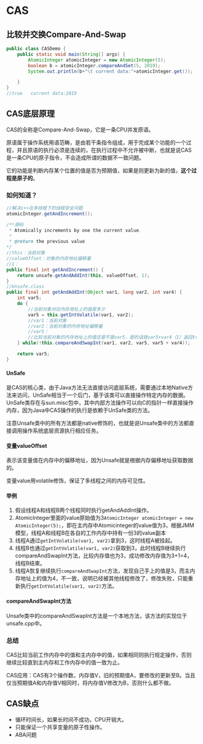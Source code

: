 # CAS

## 比较并交换Compare-And-Swap

```java
public class CASDemo {
    public static void main(String[] args) {
        AtomicInteger atomicInteger = new AtomicInteger(5);
        boolean b = atomicInteger.compareAndSet(5, 2019);
        System.out.println(b+"\t current data:"+atomicInteger.get());

    }
}
//true	 current data:2019
```

## CAS底层原理

CAS的全称是Compare-And-Swap，它是一条CPU并发原语。

原语属于操作系统用语范畴，是由若干条指令组成，用于完成某个功能的一个过程，并且原语的执行必须是连续的，在执行过程中不允许被中断，也就是说CAS是一条CPU的原子指令，不会造成所谓的数据不一致问题。

它的功能是判断内存某个位置的值是否为预期值，如果是则更新为新的值，**这个过程是原子的**。

### 如何知道？

```java
//解决i++在多线程下的线程安全问题
atomicInteger.getAndIncrement();

/**源码
 * Atomically increments by one the current value.
 *
 * @return the previous value
*/
//this：当前对象
//valueOffset：对象的内存地址偏移量
//1：
public final int getAndIncrement() {
    return unsafe.getAndAddInt(this, valueOffset, 1);
}
//Unsafe.class
public final int getAndAddInt(Object var1, long var2, int var4) {
    int var5;
    do {
        //当前对象对应内存地址上的值是多少
        var5 = this.getIntVolatile(var1, var2);
        //var1：当前对象
        //var2：当前对象的内存地址偏移量
        //var5：
        //比较当前对象的内存地址上的值还是不是var5，是的话就var5+var4（1）返回true
    } while(!this.compareAndSwapInt(var1, var2, var5, var5 + var4));

    return var5;
}


```

#### UnSafe

是CAS的核心类，由于Java方法无法直接访问底层系统，需要通过本地Native方法来访问，UnSafe相当于一个后门，基于该类可以直接操作特定内存的数据。UnSafe类存在与sun.misc包中，其中内部方法操作可以向C的指针一样直接操作内存，因为Java中CAS操作的执行是依赖于UnSafe类的方法。

注意Unsafe类中的所有方法都是native修饰的，也就是说Unsafe类中的方法都直接调用操作系统底层资源执行相应任务。

#### 变量valueOffset

表示该变量值在内存中的偏移地址，因为Unsafe就是根据内存偏移地址获取数据的。

变量value用volatile修饰，保证了多线程之间的内存可见性。

#### 举例

1. 假设线程A和线程B两个线程同时执行getAndAddInt操作。
2. AtomicInteger里面的value原始值为3`AtomicInteger atomicInteger = new AtomicInteger(5);`，即在主内存中Atomicinteger的value值为3，根据JMM模型，线程A和线程B在各自的工作内存中持有一份3的value副本
3. 线程A通过`getIntVolatile(var1, var2)`拿到3，这时线程A被挂起。
4. 线程B也通过`getIntVolatile(var1, var2)`获取到3，此时线程B继续执行compareAndSwapInt方法，比较内存值也为3，成功修改内存值为3+1=4，线程B结束。
5. 线程A恢复继续执行`compareAndSwapInt`方法，发现自己手上的值是3，而主内存地址上的值为4，不一致，说明已经被其他线程修改了，修改失败，只能重新执行`getIntVolatile(var1, var2)`方法。

#### compareAndSwapInt方法

Unsafe类中的compareAndSwapInt方法是一个本地方法，该方法的实现位于unsafe.cpp中。

### 总结

CAS比较当前工作内存中的值和主内存中的值，如果相同则执行规定操作，否则继续比较直到主内存和工作内存中的值一致为止。

CAS应用：CAS有3个操作数，内存值V，旧的预期值A，要修改的更新至B。当且仅当预期值A和内存值V相同时，将内存值V修改为B，否则什么都不做。



## CAS缺点

- 循环时间长，如果长时间不成功，CPU开销大。
- 只能保证一个共享变量的原子性操作。
- ABA问题

